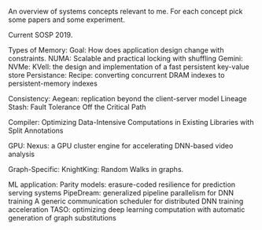 An overview of systems concepts relevant to me. For each concept pick some papers and some experiment.

Current SOSP 2019.

Types of Memory:
  Goal: How does application design change with constraints.
  NUMA:
    Scalable and practical locking with shuffling
    Gemini:
  NVMe:
    KVell: the design and implementation of a fast persistent key-value store
  Persistance:
    Recipe: converting concurrent DRAM indexes to persistent-memory indexes

Consistency:
  Aegean: replication beyond the client-server model
  Lineage Stash: Fault Tolerance Off the Critical Path

Compiler:
  Optimizing Data-Intensive Computations in Existing Libraries with Split Annotations

GPU:
  Nexus: a GPU cluster engine for accelerating DNN-based video analysis

Graph-Specific:
  KnightKing:
    Random Walks in graphs.

ML application:
  Parity models: erasure-coded resilience for prediction serving systems
  PipeDream: generalized pipeline parallelism for DNN training
  A generic communication scheduler for distributed DNN training acceleration
  TASO: optimizing deep learning computation with automatic generation of graph substitutions
